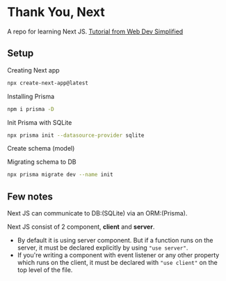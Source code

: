 # Thank You, Next

A repo for learning Next JS. [Tutorial from Web Dev Simplified](https://youtu.be/NgayZAuTgwM)

## Setup

Creating Next app
```bash
npx create-next-app@latest
```

Installing Prisma
```bash
npm i prisma -D
```

Init Prisma with SQLite
```bash
npx prisma init --datasource-provider sqlite
```

Create schema (model)

Migrating schema to DB
```bash
npx prisma migrate dev --name init
```

## Few notes

Next JS can communicate to DB:(SQLite) via an ORM:(Prisma).

Next JS consist of 2 component, **client** and **server**.

- By default it is using server component. But if a function runs on the server, it must be declared explicitly by using `"use server"`.
- If you're writing a component with event listener or any other property which runs on the client, it must be declared with `"use client"` on the top level of the file.
